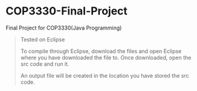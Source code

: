 # COP3330-Final-Project
Final Project for COP3330(Java Programming)

> Tested on Eclipse
>
> 
> To compile through Eclipse, download the files and open Eclipse where you have downloaded the file to. Once downloaded, open the src code and run it.
>
> 
> An output file will be created in the location you have stored the src code. 
